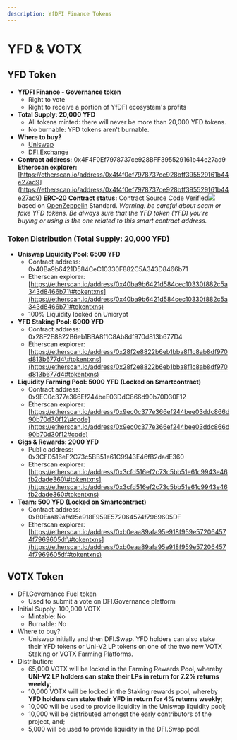 ```yaml
---
description: YfDFI Finance Tokens
---
```


# YFD & VOTX

## YFD Token

* **YfDFI Finance - Governance token**
  * Right to vote
  * Right to receive a portion of YfDFI ecosystem's profits
* **Total Supply: 20,000 YFD**
  * All tokens minted: there will never be more than 20,000 YFD tokens.
  * No burnable: YFD tokens aren't burnable.
* **Where to buy?**
  * [Uniswap](https://app.uniswap.org/#/swap?inputCurrency=ETH&outputCurrency=0x4f4f0ef7978737ce928bff395529161b44e27ad9)
  * [DFI.Exchange](https://dfi.exchange)
* **Contract address:** 0x4F4F0Ef7978737ce928BFF395529161b44e27ad9 **Etherscan explorer:** [https://etherscan.io/address/0x4f4f0ef7978737ce928bff395529161b44e27ad9](https://etherscan.io/address/0x4f4f0ef7978737ce928bff395529161b44e27ad9) **ERC-20** **Contract status:**  Contract Source Code Verified![](https://bitcoin-ev.org/s/done.svg) based on [OpenZeppelin](https://openzeppelin.org) Standard.  _Warning: be careful about scam or fake YFD tokens. Be always sure that the YFD token \(YFD\) you're buying or using is the one related to this smart contract address._

### Token Distribution \(Total Supply: 20,000 YFD\)

* **Uniswap Liquidity Pool: 6500 YFD**
  * Contract address: 0x40Ba9b6421D584CeC10330F882C5A343D8466b71
  * Etherscan explorer: [https://etherscan.io/address/0x40ba9b6421d584cec10330f882c5a343d8466b71\#tokentxns](https://etherscan.io/address/0x40ba9b6421d584cec10330f882c5a343d8466b71#tokentxns)
  * 100% Liquidity locked on Unicrypt
* **YFD Staking Pool: 6000 YFD**
  * Contract address: 0x28F2E8822B6eb1BBA8f1C8Ab8df970d813b677D4
  * Etherscan explorer: [https://etherscan.io/address/0x28f2e8822b6eb1bba8f1c8ab8df970d813b677d4\#tokentxns](https://etherscan.io/address/0x28f2e8822b6eb1bba8f1c8ab8df970d813b677d4#tokentxns)
* **Liquidity Farming Pool: 5000 YFD \(Locked on Smartcontract\)**
  * Contract address: 0x9EC0c377e366Ef244beE03DdC866d90b70D30F12
  * Etherscan explorer: [https://etherscan.io/address/0x9ec0c377e366ef244bee03ddc866d90b70d30f12\#code](https://etherscan.io/address/0x9ec0c377e366ef244bee03ddc866d90b70d30f12#code)
* **Gigs & Rewards: 2000 YFD**
  * Public address: 0x3CFD516eF2C73c5BB51e61C9943E46fB2dadE360
  * Etherscan explorer: [https://etherscan.io/address/0x3cfd516ef2c73c5bb51e61c9943e46fb2dade360\#tokentxns](https://etherscan.io/address/0x3cfd516ef2c73c5bb51e61c9943e46fb2dade360#tokentxns)
* **Team: 500 YFD \(Locked on Smartcontract\)**
  * Contract address: 0xB0Eaa89afa95e918F959E572064574f7969605DF
  * Etherscan explorer: [https://etherscan.io/address/0xb0eaa89afa95e918f959e572064574f7969605df\#tokentxns](https://etherscan.io/address/0xb0eaa89afa95e918f959e572064574f7969605df#tokentxns)

## VOTX Token

* DFI.Governance Fuel token
  * Used to submit a vote on DFI.Governance platform
* Initial Supply: 100,000 VOTX
  * Mintable: No
  * Burnable: No
* Where to buy?
  * Uniswap initially and then DFI.Swap. YFD holders can also stake their YFD tokens or Uni-V2 LP tokens on one of the two new VOTX Staking or VOTX Farming Platforms.
* Distribution:
  * 65,000 VOTX will be locked in the Farming Rewards Pool, whereby **UNI-V2 LP holders can stake their LPs in return for 7.2% returns weekly**;
  * 10,000 VOTX will be locked in the Staking rewards pool, whereby **YFD holders can stake their YFD in return for 4% returns weekly**;
  * 10,000 will be used to provide liquidity in the Uniswap liquidity pool;
  * 10,000 will be distributed amongst the early contributors of the project, and;
  * 5,000 will be used to provide liquidity in the DFI.Swap pool.

